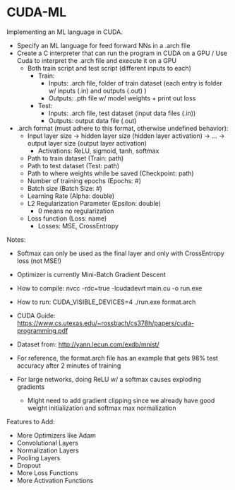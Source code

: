 # CUDA-ML
Implementing an ML language in CUDA.

- Specify an ML language for feed forward NNs in a .arch file
- Create a C interpreter that can run the program in CUDA on a GPU / Use Cuda to interpret the .arch file and execute it on a GPU
    - Both train script and test script (different inputs to each)
        - Train: 
            - Inputs: .arch file, folder of train dataset (each entry is folder w/ inputs (.in) and outputs (.out) )
            - Outputs: .pth file w/ model weights + print out loss
        - Test:
            - Inputs: .arch file, test dataset (input data files (.in))
            - Outputs: output data file (.out)
- .arch format (must adhere to this format, otherwise undefined behavior):
    - Input layer size -> hidden layer size (hidden layer activation) -> … -> output layer size (output layer activation)
        - Activations: ReLU, sigmoid, tanh, softmax
    - Path to train dataset (Train: path)
    - Path to test dataset (Test: path)
    - Path to where weights while be saved (Checkpoint: path)
    - Number of training epochs (Epochs: #)
    - Batch size (Batch Size: #)
    - Learning Rate (Alpha: double)
    - L2 Regularization Parameter (Epsilon: double)
        - 0 means no regularization
    - Loss function (Loss: name)
        - Losses: MSE, CrossEntropy


Notes:
- Softmax can only be used as the final layer and only with CrossEntropy loss (not MSE!)
- Optimizer is currently Mini-Batch Gradient Descent

- How to compile: nvcc -rdc=true -lcudadevrt main.cu -o run.exe
- How to run: CUDA_VISIBLE_DEVICES=4 ./run.exe format.arch
- CUDA Guide: https://www.cs.utexas.edu/~rossbach/cs378h/papers/cuda-programming.pdf
- Dataset from: http://yann.lecun.com/exdb/mnist/

- For reference, the format.arch file has an example that gets 98% test accuracy after 2 minutes of training
- For large networks, doing ReLU w/ a softmax causes exploding gradients
    - Might need to add gradient clipping since we already have good weight initialization and softmax max normalization


Features to Add:
- More Optimizers like Adam
- Convolutional Layers
- Normalization Layers
- Pooling Layers
- Dropout
- More Loss Functions
- More Activation Functions